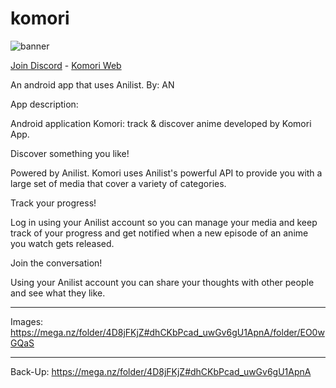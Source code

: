 # komori
![banner](https://user-images.githubusercontent.com/88599122/229642672-4fc67ffc-7675-43b2-82ac-f3811d342946.jpg)

[Join Discord](https://discord.com/invite/TNmYrAwWdd) - [Komori Web](https://komori.neocities.org/)

An android app that uses Anilist. By: AN

App description:

Android application Komori: track & discover anime developed by Komori App.

Discover something you like!

Powered by Anilist. Komori uses Anilist's powerful API to provide you with a large set of media that cover a variety of categories.

Track your progress!

Log in using your Anilist account so you can manage your media and keep track of your progress and get notified when a new episode of an anime you watch gets released.

Join the conversation!

Using your Anilist account you can share your thoughts with other people and see what they like.

----
Images: https://mega.nz/folder/4D8jFKjZ#dhCKbPcad_uwGv6gU1ApnA/folder/EO0wGQaS

----
Back-Up: https://mega.nz/folder/4D8jFKjZ#dhCKbPcad_uwGv6gU1ApnA
